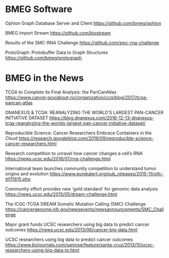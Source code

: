 
BMEG Software
=============


Ophion Graph Database Server and Client
https://github.com/bmeg/ophion

BMEG Import Stream
https://github.com/biostream

Results of the SMC-RNA Challenge
https://github.com/smc-rna-challenge

ProtoGraph: Protobuffer Data to Graph Structures
https://github.com/bmeg/protograph

BMEG in the News
================

TCGA to Complete its Final Analysis: the PanCanAtlas
https://www.cancer.gov/about-nci/organization/ccg/blog/2017/tcga-pancan-atlas

DNANEXUS & TCGA: REANALYZING THE WORLD’S LARGEST PAN-CANCER INITIATIVE DATASET
https://blog.dnanexus.com/2016-12-13-dnanexus-tcga-reanalyzing-the-worlds-largest-pan-cancer-initiative-dataset/

Reproducible Science: Cancer Researchers Embrace Containers in the Cloud
https://research.googleblog.com/2016/09/reproducible-science-cancer-researchers.html

Research competition to unravel how cancer changes a cell’s RNA
https://news.ucsc.edu/2016/07/rna-challenge.html

International team launches community competition to understand tumor origins and evolution
https://www.eurekalert.org/pub_releases/2015-11/oifc-itl111615.php

Community effort provides new 'gold standard' for genomic data analysis
https://news.ucsc.edu/2015/05/dream-challenge.html

The ICGC-TCGA DREAM Somatic Mutation Calling (SMC) Challenge
https://cancergenome.nih.gov/newsevents/newsannouncements/SMC_Challenge

Major grant funds UCSC researchers using big data to predict cancer outcomes
https://news.ucsc.edu/2013/06/cancer-big-data.html

UCSC researchers using big data to predict cancer outcomes
https://www.bizjournals.com/sanjose/feature/santa-cruz/2013/10/ucsc-researchers-using-big-data-to.html


